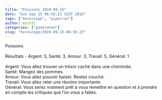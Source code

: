 ```yaml
---
title: "Poissons 2019-09-15"
date: "Sun Sep 15 06:56:22 CEST 2019"
tags: ["horoscope", "pipotron"]
author: m1ch3l
categories: ["generated"]
slug: "horoscope/2019-09-15-06:56:22"
---
```


Poissons<br>
<br>
Résultats - Argent: 5, Santé: 3, Amour: 3, Travail: 5, Général: 1<br>
<br>
Argent:  Vous allez trouver un trésor caché dans une cheminée. <br>
Santé:   Mangez des pommes. <br>
Amour:   Vous allez pouvoir baiser. Restez couché.<br>
Travail: Vous allez rater une réunion importante. <br>
Général: Vous serez vraiment prêt à vous remettre en question et à prendre en compte les critiques que l’on vous a faites.<br>
